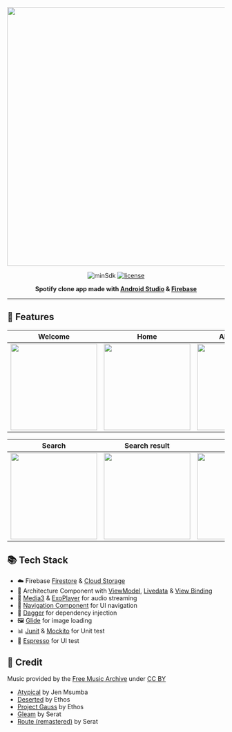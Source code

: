 <div align="center">
<img src="https://github.com/iamoscarliang/spotify-clone/assets/152960326/56f85464-be82-44cf-bb88-3b5332f1fe6a.png" width="600">
  
![minSdk](https://img.shields.io/badge/minSdk-21-brightgreen)
[![license](https://img.shields.io/badge/license-MIT-brightgreen)](https://github.com/iamoscarliang/spotify-clone/blob/master/LICENSE)

**Spotify clone app made with [Android Studio](https://developer.android.com/studio) & [Firebase](https://firebase.google.com/)**
</div>

---

## :pushpin: Features
Welcome                    | Home                      |  Album detail             |   Artist detail
:-------------------------:|:-------------------------:|:-------------------------:|:-------------------------:
<img src="https://github.com/iamoscarliang/spotify-clone/assets/152960326/a948d2c4-d5cd-4b96-a7ee-1808e1f81ee9.png" width="200">|<img src="https://github.com/iamoscarliang/spotify-clone/assets/152960326/03525b00-325d-4bc4-a153-0d11bf3b556f.png" width="200">|<img src="https://github.com/iamoscarliang/spotify-clone/assets/152960326/c52d9928-32db-4fd1-86cb-b924b3d8b37b.png" width="200">|<img src="https://github.com/iamoscarliang/spotify-clone/assets/152960326/410d6b4d-b2b6-48c1-97a0-16f70e0cb669.png" width="200">

Search                     | Search result             |  Library                  |   Playlist detail
:-------------------------:|:-------------------------:|:-------------------------:|:-------------------------:
<img src="https://github.com/iamoscarliang/spotify-clone/assets/152960326/c10e18ef-22f7-4cbb-920b-b7d02229ab4a.png" width="200">|<img src="https://github.com/iamoscarliang/spotify-clone/assets/152960326/cccad063-066e-47d3-8c1a-b4f1ba4c2345.png" width="200">|<img src="https://github.com/iamoscarliang/spotify-clone/assets/152960326/c7bf19f1-4c87-435b-8ef3-8b3951de9bb1.png" width="200">|<img src="https://github.com/iamoscarliang/spotify-clone/assets/152960326/6588ea29-0d57-4e47-b35b-60ed8ee452af.png" width="200">

## :books: Tech Stack
- :cloud: Firebase [Firestore](https://firebase.google.com/docs/firestore) & [Cloud Storage](https://firebase.google.com/docs/storage)
- :wrench: Architecture Component with [ViewModel](https://developer.android.com/topic/libraries/architecture/viewmodel), [Livedata](https://developer.android.com/topic/libraries/architecture/livedata) & [View Binding](https://developer.android.com/topic/libraries/view-binding)
- :musical_note: [Media3](https://developer.android.com/media/media3) & [ExoPlayer](https://developer.android.com/media/media3/exoplayer) for audio streaming
- :ship: [Navigation Component](https://developer.android.com/guide/navigation) for UI navigation
- :syringe: [Dagger](https://developer.android.com/training/dependency-injection/dagger-basics) for dependency injection
- :framed_picture: [Glide](https://github.com/bumptech/glide) for image loading
- :bar_chart: [Junit](https://developer.android.com/training/testing/local-tests) & [Mockito](https://github.com/mockito/mockito) for Unit test
- :iphone: [Espresso](https://developer.android.com/training/testing/espresso) for UI test

## :handshake: Credit
Music provided by the [Free Music Archive](https://freemusicarchive.org) under [CC BY](https://creativecommons.org/licenses/by/4.0/)
- [Atypical](https://freemusicarchive.org/music/jen-msumba/atypical) by Jen Msumba
- [Deserted](https://freemusicarchive.org/music/ethos/deserted) by Ethos
- [Project Gauss](https://freemusicarchive.org/music/ethos/project-gauss) by Ethos
- [Gleam](https://freemusicarchive.org/music/serat/gleam) by Serat
- [Route (remastered)](https://freemusicarchive.org/music/serat/route-remastered) by Serat
